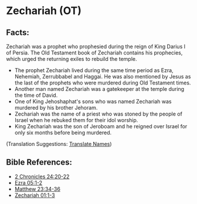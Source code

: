 # Zechariah (OT) #

## Facts: ##

Zechariah was a prophet who prophesied during the reign of King Darius I of Persia. The Old Testament book of Zechariah contains his prophecies, which urged the returning exiles to rebuild the temple.

* The prophet Zechariah lived during the same time period as Ezra, Nehemiah, Zerrubbabel and Haggai. He was also mentioned by Jesus as the last of the prophets who were murdered during Old Testament times.
* Another man named Zechariah was a gatekeeper at the temple during the time of David.
* One of King Jehoshaphat's sons who was named Zechariah was murdered by his brother Jehoram.
* Zechariah was the name of a priest who was stoned by the people of Israel when he rebuked them for their idol worship.
* King Zechariah was the son of Jeroboam and he reigned over Israel for only six months before being murdered.

(Translation Suggestions: [Translate Names](en/ta-vol1/translate/man/translate-names))



## Bible References: ##

* [2 Chronicles 24:20-22](en/tn/2ch/help/24/20)
* [Ezra 05:1-2](en/tn/ezr/help/05/01)
* [Matthew 23:34-36](en/tn/mat/help/23/34)
* [Zechariah 01:1-3](en/tn/zec/help/01/01)